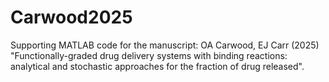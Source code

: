# Carwood2025
Supporting MATLAB code for the manuscript: OA Carwood, EJ Carr (2025) "Functionally-graded drug delivery systems with binding reactions: analytical and stochastic approaches for the fraction of drug released".
